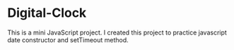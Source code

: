 # Digital-Clock
This is a mini JavaScript project. I created this project to practice javascript date constructor and setTimeout method.
